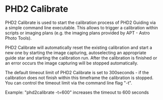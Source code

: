 # PHD2 Calibrate
PHD2 Calibrate is used to start the calibration process of PHD2 Guiding via a simple command line executable.
This allows to trigger a calibration within scripts or imaging plans (e.g. the imaging plans provided by APT - Astro Photo Tools).

PHD2 Calibrate will automatically reset the existing calibration and start a new one by starting the image capturing, autoselecting an appropriate guide star and starting the calibration run.
After the calibration is finished or an error occurs the image capturing will be stopped automatically.

The default timeout limit of PHD2 Calibrate is set to 300seconds - if the calibration does not finish within this timeframe the calibration is stopped. You can control the timeout limit via the command line flag "-t".

Example: "phd2calibrate -t=600" increases the timeout to 600 seconds
